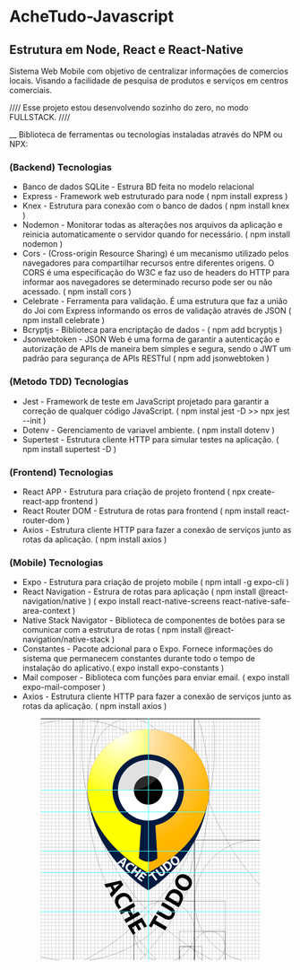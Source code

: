 # AcheTudo-Javascript
## Estrutura em Node, React e React-Native

Sistema Web Mobile com objetivo de centralizar informações de comercios locais. Visando a facilidade de pesquisa de produtos e serviços em centros comerciais.

//// Esse projeto estou desenvolvendo sozinho do zero, no modo FULLSTACK. ////

__ Biblioteca de ferramentas ou tecnologias instaladas através do NPM ou NPX:

### (Backend) Tecnologias
* Banco de dados SQLite - Estrura BD feita no modelo relacional
* Express - Framework web estruturado para node  ( npm install express )
* Knex - Estrutura para conexão com o banco de dados ( npm install knex )
* Nodemon - Monitorar todas as alterações nos arquivos da aplicação e reinicia automaticamente o servidor quando for necessário. ( npm install nodemon )
* Cors - (Cross-origin Resource Sharing) é um mecanismo utilizado pelos navegadores para compartilhar recursos entre diferentes origens. O CORS é uma especificação do W3C e faz uso de headers do HTTP para informar aos navegadores se determinado recurso pode ser ou não acessado. ( npm install cors )
* Celebrate - Ferramenta para validação. É uma estrutura que faz a união do Joi com Express informando os erros de validação através de JSON ( npm install celebrate )
* Bcryptjs -  Biblioteca para encriptação de dados - ( npm add bcryptjs )
* Jsonwebtoken - JSON Web é uma forma de garantir a autenticação e autorização de APIs de maneira bem simples e segura, sendo o JWT um padrão para segurança de APIs RESTful ( npm add jsonwebtoken )

### (Metodo TDD) Tecnologias
* Jest - Framework de teste em JavaScript projetado para garantir a correção de qualquer código JavaScript. ( npm instal jest -D >> npx jest --init )
* Dotenv - Gerenciamento de variavel ambiente. ( npm install dotenv )
* Supertest - Estrutura cliente HTTP para simular testes na aplicação. ( npm install supertest -D )

### (Frontend) Tecnologias
* React APP - Estrutura para criação de projeto frontend ( npx create-react-app frontend )
* React Router DOM - Estrutura de rotas para frontend ( npm install react-router-dom )
* Axios - Estrutura cliente HTTP para fazer a conexão de serviços junto as rotas da aplicação. ( npm install axios )

### (Mobile) Tecnologias
* Expo - Estrutura para criação de projeto mobile ( npm intall -g expo-cli )
* React Navigation - Estrura de rotas para aplicação 
( npm install @react-navigation/native ) 
( expo install react-native-screens react-native-safe-area-context )
* Native Stack Navigator - Biblioteca de componentes de botões para se comunicar com a estrutura de rotas ( npm install @react-navigation/native-stack )
* Constantes - Pacote adcional para o Expo. Fornece informações do sistema que permanecem constantes durante todo o tempo de instalação do aplicativo.( expo install expo-constants )
* Mail composer - Biblioteca com funções para enviar email. ( expo install expo-mail-composer )
* Axios - Estrutura cliente HTTP para fazer a conexão de serviços junto as rotas da aplicação. ( npm install axios )

<div align="center"><img src="/frontend/src/imagens/diagrama_logo.png" /></div>